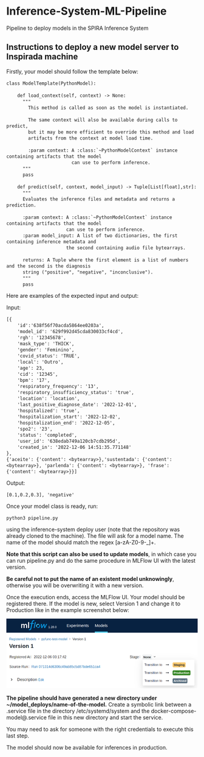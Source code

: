 # Inference-System-ML-Pipeline
Pipeline to deploy models in the SPIRA Inference System


## Instructions to deploy a new model server to Inspirada machine

Firstly, your model should follow the template below:

```
class ModelTemplate(PythonModel):

    def load_context(self, context) -> None:
      """
        This method is called as soon as the model is instantiated.

        The same context will also be available during calls to predict, 
        but it may be more efficient to override this method and load 
        artifacts from the context at model load time.

        :param context: A :class:`~PythonModelContext` instance containing artifacts that the model
                        can use to perform inference.
      """
      pass

    def predict(self, context, model_input) -> Tuple[List[float],str]:
      """
      Evaluates the inference files and metadata and returns a prediction.

      :param context: A :class:`~PythonModelContext` instance containing artifacts that the model
                      can use to perform inference.
      :param model_input: A list of two dictionaries, the first containing inference metadata and
                      the second containing audio file bytearrays.
      
      returns: A Tuple where the first element is a list of numbers and the second is the diagnosis
      string ("positive", "negative", "inconclusive"). 
      """
      pass
```

Here are examples of the expected input and output:

Input:
```
[{
    'id':'638f56f70acda5864ee0203a',
    'model_id': '629f992d45cda830033cf4cd',
    'rgh': '12345678',
    'mask_type': 'THICK',
    'gender': 'Feminino',
    'covid_status': 'TRUE',
    'local': 'Outro',
    'age': 23,
    'cid': '12345',
    'bpm': '17',
    'respiratory_frequency': '13',
    'respiratory_insufficiency_status': 'true',
    'location': 'location',
    'last_positive_diagnose_date': '2022-12-01',
    'hospitalized': 'true',
    'hospitalization_start': '2022-12-02',
    'hospitalization_end': '2022-12-05',
    'spo2': '23',
    'status': 'completed',
    'user_id': '638edab749a120cb7cdb295d',
    'created_in': '2022-12-06 14:51:35.771148'
}, 
{'aceite': {'content': <bytearray>},'sustentada': {'content': <bytearray>}, 'parlenda': {'content': <bytearray>}, 'frase':{'content': <bytearray>}}]
```

Output:
```
[0.1,0.2,0.3], 'negative'
```

Once your model class is ready, run:

```
python3 pipeline.py
```
using the inference-system deploy user (note that the repository was already cloned to the machine). The file will ask for a model name. 
The name of the model should match the regex [a-zA-Z0-9\-\_]+.

**Note that this script can also be used to update models**, in which case you can run pipeline.py and do the same procedure in MLFlow UI with the latest version. 

**Be careful not to put the name of an existent model unknowingly**, otherwise you will be overwriting it with a new version.

Once the execution ends, access the MLFlow UI. Your model should be registered there. If the model is new, select Version 1 and change it to Production like in the example screenshot below:

![image](./assets/example-mlflow-ui.png)

**The pipeline should have generated a new directory under ~/model_deploys/name-of-the-model.**
Create a symbolic link between a .service file in the directory /etc/systemd/system and the docker-compose-model@.service file in this new directory and start the service.

You may need to ask for someone with the right credentials to execute this last step.

The model should now be available for inferences in production.